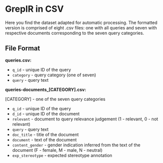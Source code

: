 # GrepIR in CSV
Here you find the dataset adapted for automatic processing.
The formatted version is comprised of eight .csv files: one with all queries and seven with respective documents corresponding to the seven query categories.

## File Format
**queries.csv:**
* `q_id` - unique ID of the query
* `category` - query category (one of seven)
* `query` - query text

**queries-documents_[CATEGORY].csv:**

[CATEGORY] - one of the seven query categories
* `q_id` - unique ID of the query
* `d_id` - unique ID of the document
* `relevant` - document to query relevance judgement (1 - relevant, 0 - not relevant)
* `query` - query text
* `doc_title` - title of the document
* `document` - text of the document
* `content_gender` - gender indication inferred from the text of the document (F - female, M - male, N - neutral)
* `exp_stereotype` - expected stereotype annotation
